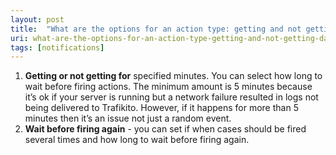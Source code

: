 ```yaml
---
layout: post
title:  "What are the options for an action type: getting and not getting data?"
uri: what-are-the-options-for-an-action-type-getting-and-not-getting-data
tags: [notifications]
---
```


<ol>
    <li>
        <strong>Getting or not getting for</strong> specified minutes. You can select how long to wait before firing
        actions. The minimum amount is 5 minutes because it’s ok if your server is running but a network failure
        resulted in logs not being delivered to Trafikito. However, if it happens for more than 5 minutes then it’s an
        issue not just a random event.
    </li>
    <li>
        <strong>Wait before firing again</strong> - you can set if when cases should be fired several times and how long
        to wait before firing again.
    </li>
</ol>
